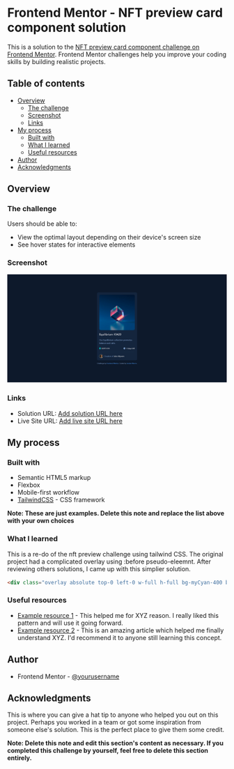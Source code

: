 # Frontend Mentor - NFT preview card component solution

This is a solution to the [NFT preview card component challenge on Frontend Mentor](https://www.frontendmentor.io/challenges/nft-preview-card-component-SbdUL_w0U). Frontend Mentor challenges help you improve your coding skills by building realistic projects. 

## Table of contents

- [Overview](#overview)
  - [The challenge](#the-challenge)
  - [Screenshot](#screenshot)
  - [Links](#links)
- [My process](#my-process)
  - [Built with](#built-with)
  - [What I learned](#what-i-learned)
  - [Useful resources](#useful-resources)
- [Author](#author)
- [Acknowledgments](#acknowledgments)


## Overview

### The challenge

Users should be able to:

- View the optimal layout depending on their device's screen size
- See hover states for interactive elements

### Screenshot

![Screenshot](./images/Screenshot%202025-05-07%20at%2015-21-44%20Frontend%20Mentor%20NFT%20preview%20card%20component.png)



### Links

- Solution URL: [Add solution URL here](https://www.frontendmentor.io/solutions/nft-preview-card-using-tailwind-css-P860cmTj6j)
- Live Site URL: [Add live site URL here](https://tailwind-nft-preview-card.netlify.app/)

## My process

### Built with

- Semantic HTML5 markup
- Flexbox
- Mobile-first workflow
- [TailwindCSS](https://tailwindcss.com/docs/installation/tailwind-cli) - CSS framework


**Note: These are just examples. Delete this note and replace the list above with your own choices**

### What I learned

This is a re-do of the nft preview challenge using tailwind CSS. The original project had a complicated overlay using :before pseudo-eleemnt. After reviewing others solutions, I came up with this simplier solution.

```html
<div class="overlay absolute top-0 left-0 w-full h-full bg-myCyan-400 bg-[url(./images/icon-view.svg)] bg-no-repeat bg-center opacity-0 hover:opacity-50"></div>
```


### Useful resources

- [Example resource 1](https://www.example.com) - This helped me for XYZ reason. I really liked this pattern and will use it going forward.
- [Example resource 2](https://www.example.com) - This is an amazing article which helped me finally understand XYZ. I'd recommend it to anyone still learning this concept.


## Author

- Frontend Mentor - [@yourusername](https://www.frontendmentor.io/profile/yourusername)


## Acknowledgments

This is where you can give a hat tip to anyone who helped you out on this project. Perhaps you worked in a team or got some inspiration from someone else's solution. This is the perfect place to give them some credit.

**Note: Delete this note and edit this section's content as necessary. If you completed this challenge by yourself, feel free to delete this section entirely.**
